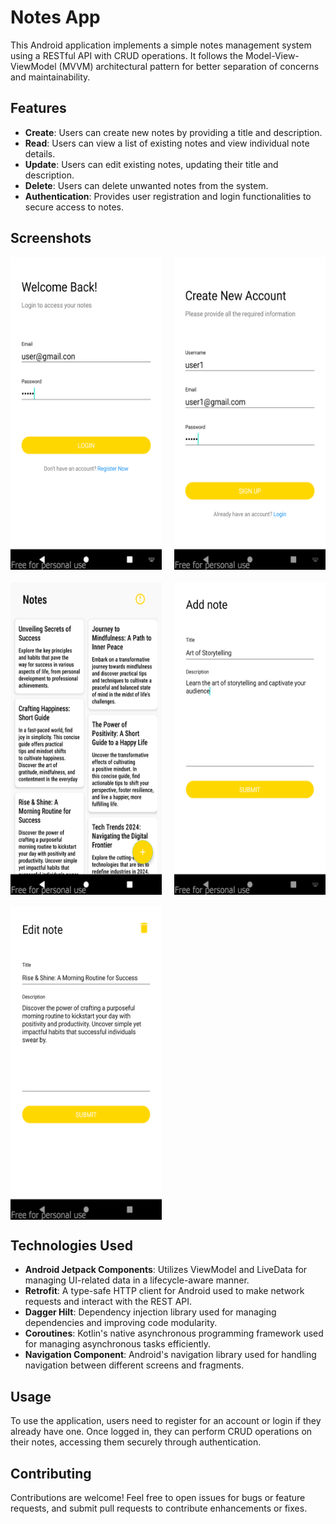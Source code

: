 # Notes App

This Android application implements a simple notes management system using a RESTful API with CRUD operations. It follows the Model-View-ViewModel (MVVM) architectural pattern for better separation of concerns and maintainability.

## Features

- **Create**: Users can create new notes by providing a title and description.
- **Read**: Users can view a list of existing notes and view individual note details.
- **Update**: Users can edit existing notes, updating their title and description.
- **Delete**: Users can delete unwanted notes from the system.
- **Authentication**: Provides user registration and login functionalities to secure access to notes.

## Screenshots

<div style="display: grid; grid-template-columns: repeat(2, 1fr); grid-gap: 20px;">
  <img src="screenshots/login.png" alt="Login Screen" width="250" height="500"/>
  <img src="screenshots/signup.png" alt="Signup Screen" width="250" height="500"/>
  <img src="screenshots/notes_display.png" alt="Notes Display Screen" width="250" height="500"/>
  <img src="screenshots/add_note.png" alt="Add Note Screen" width="250" height="500"/>
  <img src="screenshots/edit_note.png" alt="Edit Note Screen" width="250" height="500"/>
</div>

## Technologies Used

- **Android Jetpack Components**: Utilizes ViewModel and LiveData for managing UI-related data in a lifecycle-aware manner.
- **Retrofit**: A type-safe HTTP client for Android used to make network requests and interact with the REST API.
- **Dagger Hilt**: Dependency injection library used for managing dependencies and improving code modularity.
- **Coroutines**: Kotlin's native asynchronous programming framework used for managing asynchronous tasks efficiently.
- **Navigation Component**: Android's navigation library used for handling navigation between different screens and fragments.
## Usage

To use the application, users need to register for an account or login if they already have one. Once logged in, they can perform CRUD operations on their notes, accessing them securely through authentication.


## Contributing

Contributions are welcome! Feel free to open issues for bugs or feature requests, and submit pull requests to contribute enhancements or fixes.

